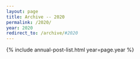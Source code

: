 ```yaml
---
layout: page
title: Archive -- 2020
permalink: /2020/
year: 2020
redirect_to: /archive/#2020
---
```


{% include annual-post-list.html year=page.year %}
